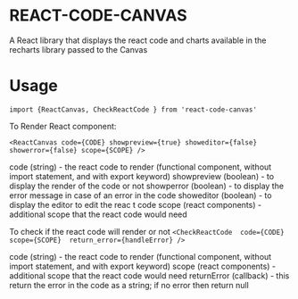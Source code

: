# REACT-CODE-CANVAS

A React library that displays the react code and charts available in the recharts library passed to the Canvas

# Usage

`import {ReactCanvas, CheckReactCode } from 'react-code-canvas'`


To Render React component:

`<ReactCanvas
          code={CODE}
          showpreview={true}
          showeditor={false}
          showerror={false}
          scope={SCOPE}
        />`

code (string) - the react code to render (functional component, without import statement, and with export keyword)
showpreview (boolean) - to display the render of the code or not
showperror (boolean) - to display the error message in case of an error in the code
showeditor (boolean) - to display the editor to edit the reac t code
scope (react components) - additional scope that the react code would need


To check if the react code will render or not
`<CheckReactCode 
    code={CODE} 
    scope={SCOPE} 
    return_error={handleError} />`

code (string) - the react code to render (functional component, without import statement, and with export keyword)
scope (react components) - additional scope that the react code would need
returnError (callback) - this return the error in the code as a string; if no error then return null 

